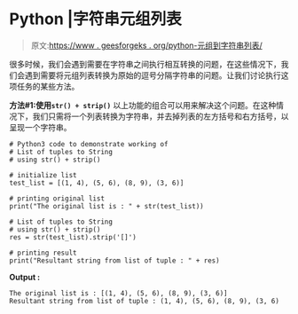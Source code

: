 # Python |字符串元组列表

> 原文:[https://www . geesforgeks . org/python-元组到字符串列表/](https://www.geeksforgeeks.org/python-list-of-tuples-to-string/)

很多时候，我们会遇到需要在字符串之间执行相互转换的问题，在这些情况下，我们会遇到需要将元组列表转换为原始的逗号分隔字符串的问题。让我们讨论执行这项任务的某些方法。

**方法#1:使用`str() + strip()`**
以上功能的组合可以用来解决这个问题。在这种情况下，我们只需将一个列表转换为字符串，并去掉列表的左方括号和右方括号，以呈现一个字符串。

```
# Python3 code to demonstrate working of
# List of tuples to String
# using str() + strip()

# initialize list
test_list = [(1, 4), (5, 6), (8, 9), (3, 6)]

# printing original list
print("The original list is : " + str(test_list))

# List of tuples to String
# using str() + strip()
res = str(test_list).strip('[]')

# printing result
print("Resultant string from list of tuple : " + res)
```

**Output :**

```
The original list is : [(1, 4), (5, 6), (8, 9), (3, 6)]
Resultant string from list of tuple : (1, 4), (5, 6), (8, 9), (3, 6)

```
